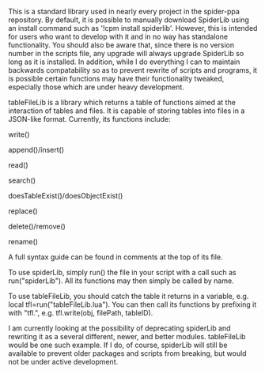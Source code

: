 This is a standard library used in nearly every project in the spider-ppa repository. By default, it is possible to manually download SpiderLib using an install command such as '!cpm install spiderlib'. However, this is intended for users who want to develop with it and in no way has standalone functionality. You should also be aware that, since there is no version number in the scripts file, any upgrade will always upgrade SpiderLib so long as it is installed. In addition, while I do everything I can to maintain backwards compatability so as to prevent rewrite of scripts and programs, it is possible certain functions may have their functionality tweaked, especially those which are under heavy development. 

tableFileLib is a library which returns a table of functions aimed at the interaction of tables and files. It is capable of storing tables into files in a JSON-like format. Currently, its functions include:

  write()
  
  append()/insert()
  
  read()
  
  search()
  
  doesTableExist()/doesObjectExist()
  
  replace()
  
  delete()/remove()
  
  rename()
  
A full syntax guide can be found in comments at the top of its file. 

To use spiderLib, simply run() the file in your script with a call such as run("spiderLib"). All its functions may then simply be called by name.

To use tableFileLib, you should catch the table it returns in a variable, e.g. local tfl=run("tableFileLib.lua"). You can then call its functions by prefixing it with "tfl.", e.g. tfl.write(obj, filePath, tableID).


I am currently looking at the possibility of deprecating spiderLib and rewriting it as a several different, newer, and better modules. tableFileLib would be one such example. If I do, of course, spiderLib will still be available to prevent older packages and scripts from breaking, but would not be under active development.
